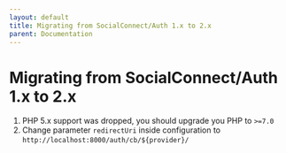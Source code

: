 ```yaml
---
layout: default
title: Migrating from SocialConnect/Auth 1.x to 2.x
parent: Documentation
---
```


# Migrating from SocialConnect/Auth 1.x to 2.x

1. PHP 5.x support was dropped, you should upgrade you PHP to `>=7.0`
2. Change parameter `redirectUri` inside configuration to `http://localhost:8000/auth/cb/${provider}/`